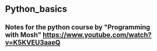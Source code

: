 # Python_basics
## Notes for the python course by "Programming with Mosh" https://www.youtube.com/watch?v=K5KVEU3aaeQ
